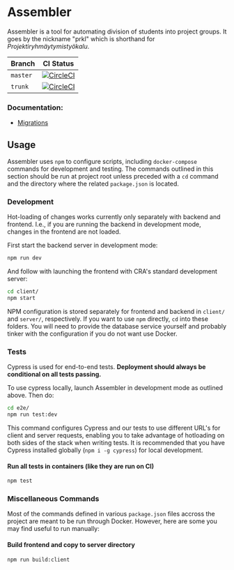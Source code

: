 # Assembler

Assembler is a tool for automating division of students into project groups. It goes by the nickname "prkl" which is shorthand for _Projektiryhmäytymistyökalu_.

|Branch|CI Status|
|---|---|
|`master`|[![CircleCI](https://circleci.com/gh/UniversityOfHelsinkiCS/prkl/tree/master.svg?style=svg)](https://circleci.com/gh/UniversityOfHelsinkiCS/prkl/tree/master)|
|`trunk`|[![CircleCI](https://circleci.com/gh/UniversityOfHelsinkiCS/prkl/tree/trunk.svg?style=svg)](https://circleci.com/gh/UniversityOfHelsinkiCS/prkl/tree/trunk)|

### Documentation:

- [Migrations](documentation/migrations.md)

## Usage

Assembler uses `npm` to configure scripts, including `docker-compose` commands for development and testing. The commands outlined in this section should be run at project root unless preceded with a `cd` command and the directory where the related `package.json` is located.

### Development

Hot-loading of changes works currently only separately with backend and frontend. I.e., if you are running the backend in development mode, changes in the frontend are not loaded.

First start the backend server in development mode:

```bash
npm run dev
```

And follow with launching the frontend with CRA's standard development server:

```bash
cd client/
npm start
```

NPM configuration is stored separately for frontend and backend in `client/` and `server/`, respectively. If you want to use `npm` directly, `cd` into these folders. You will need to provide the database service yourself and probably tinker with the configuration if you do not want use Docker.

### Tests

Cypress is used for end-to-end tests. **Deployment should always be conditional on all tests passing.**

To use cypress locally, launch Assembler in development mode as outlined above. Then do:

```bash
cd e2e/
npm run test:dev
```

This command configures Cypress and our tests to use different URL's for client and server requests, enabling you to take advantage of hotloading on both sides of the stack when writing tests. It is recommended that you have Cypress installed globally (`npm i -g cypress`) for local development.

#### Run all tests in containers (like they are run on CI)

```bash
npm test
```

### Miscellaneous Commands

Most of the commands defined in various `package.json` files accross the project are meant to be run through Docker. However, here are some you may find useful to run manually:

#### Build frontend and copy to server directory

```bash
npm run build:client
```
